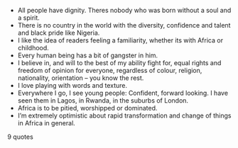  - All people have dignity. Theres nobody who was born without a soul and a spirit.
 - There is no country in the world with the diversity, confidence and talent and black pride like Nigeria.
 - I like the idea of readers feeling a familiarity, whether its with Africa or childhood.
 - Every human being has a bit of gangster in him.
 - I believe in, and will to the best of my ability fight for, equal rights and freedom of opinion for everyone, regardless of colour, religion, nationality, orientation – you know the rest.
 - I love playing with words and texture.
 - Everywhere I go, I see young people: Confident, forward looking. I have seen them in Lagos, in Rwanda, in the suburbs of London.
 - Africa is to be pitied, worshipped or dominated.
 - I’m extremely optimistic about rapid transformation and change of things in Africa in general.

9 quotes